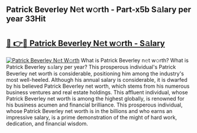 ## Patrick Beverley N𝚎t w𝚘rth - Part-x5b S𝚊lary per year 33Hit

# <h2><a href="http://gc4b9ki.nevu.top/?p=Patrick+Beverley">🔗 👉🔴 Patrick Beverley N𝚎t w𝚘rth - S𝚊lary</a></h2>

[![Patrick Beverley N𝚎t W𝚘rth](https://i.imgur.com/Oavwk0R.jpeg)](http://gc4b9ki.nevu.top/?p=Patrick+Beverley)
What is Patrick Beverley n𝚎t w𝚘rth? What is Patrick Beverley s𝚊lary per year?
This prosperous individual's Patrick Beverley net worth is considerable, positioning him among the industry's most well-heeled. Although his annual salary is considerable, it is dwarfed by his believed Patrick Beverley net worth, which stems from his numerous business ventures and real estate holdings. This affluent individual, whose Patrick Beverley net worth is among the highest globally, is renowned for his business acumen and financial brilliance. This prosperous individual, whose Patrick Beverley net worth is in the billions and who earns an impressive salary, is a prime demonstration of the might of hard work, dedication, and financial wisdom.
